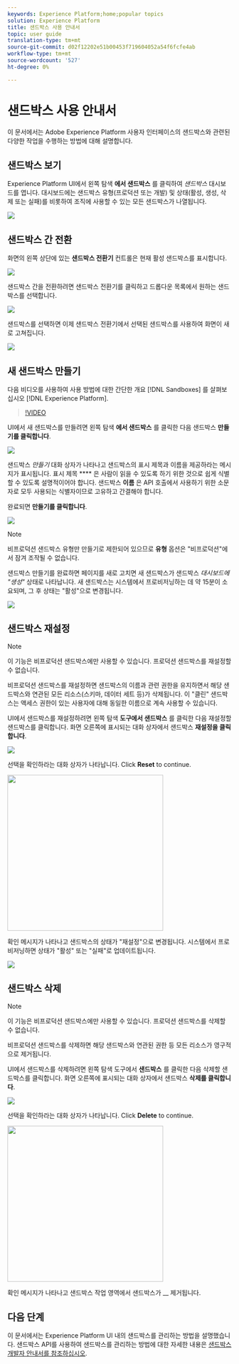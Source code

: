 ```yaml
---
keywords: Experience Platform;home;popular topics
solution: Experience Platform
title: 샌드박스 사용 안내서
topic: user guide
translation-type: tm+mt
source-git-commit: d02f12202e51b00453f719604052a54f6fcfe4ab
workflow-type: tm+mt
source-wordcount: '527'
ht-degree: 0%

---
```



# 샌드박스 사용 안내서

이 문서에서는 Adobe Experience Platform 사용자 인터페이스의 샌드박스와 관련된 다양한 작업을 수행하는 방법에 대해 설명합니다.

## 샌드박스 보기

Experience Platform UI에서 왼쪽 탐색 **에서 샌드박스** 를 클릭하여 _샌드박스_ 대시보드를 엽니다. 대시보드에는 샌드박스 유형(프로덕션 또는 개발) 및 상태(활성, 생성, 삭제 또는 실패)를 비롯하여 조직에 사용할 수 있는 모든 샌드박스가 나열됩니다.

![](../images/ui/sandboxes-tab.png)

## 샌드박스 간 전환

화면의 왼쪽 상단에 있는 **샌드박스 전환기** 컨트롤은 현재 활성 샌드박스를 표시합니다.

![](../images/ui/sandbox-selector.png)

샌드박스 간을 전환하려면 샌드박스 전환기를 클릭하고 드롭다운 목록에서 원하는 샌드박스를 선택합니다.

![](../images/ui/switch-sandbox.png)

샌드박스를 선택하면 이제 샌드박스 전환기에서 선택된 샌드박스를 사용하여 화면이 새로 고쳐집니다.

![](../images/ui/sandbox-switched.png)

## 새 샌드박스 만들기

다음 비디오를 사용하여 사용 방법에 대한 간단한 개요 [!DNL Sandboxes] 를 살펴보십시오 [!DNL Experience Platform].

>[!VIDEO](https://video.tv.adobe.com/v/29838/?quality=12&learn=on)

UI에서 새 샌드박스를 만들려면 왼쪽 탐색 **에서 샌드박스** 를 클릭한 다음 샌드박스 **만들기를 클릭합니다**.

![](../images/ui/create-sandbox-button.png)

샌드박스 _만들기_ 대화 상자가 나타나고 샌드박스의 표시 제목과 이름을 제공하라는 메시지가 표시됩니다. 표시 제목 **** 은 사람이 읽을 수 있도록 하기 위한 것으로 쉽게 식별할 수 있도록 설명적이어야 합니다. 샌드박스 **이름** 은 API 호출에서 사용하기 위한 소문자로 모두 사용되는 식별자이므로 고유하고 간결해야 합니다.

완료되면 **만들기를 클릭합니다**.

![](../images/ui/create-sandbox-dialog.png)

>[!NOTE]
>
>비프로덕션 샌드박스 유형만 만들기로 제한되어 있으므로 **유형** 옵션은 &quot;비프로덕션&quot;에서 잠겨 조작될 수 없습니다.

샌드박스 만들기를 완료하면 페이지를 새로 고치면 새 샌드박스가 샌드박스 _대시보드에 &quot;생성&quot;_ 상태로 나타납니다. 새 샌드박스는 시스템에서 프로비저닝하는 데 약 15분이 소요되며, 그 후 상태는 &quot;활성&quot;으로 변경됩니다.

![](../images/ui/sandbox-created.png)

## 샌드박스 재설정

>[!NOTE]
>
>이 기능은 비프로덕션 샌드박스에만 사용할 수 있습니다. 프로덕션 샌드박스를 재설정할 수 없습니다.

비프로덕션 샌드박스를 재설정하면 샌드박스의 이름과 관련 권한을 유지하면서 해당 샌드박스와 연관된 모든 리소스(스키마, 데이터 세트 등)가 삭제됩니다. 이 &quot;클린&quot; 샌드박스는 액세스 권한이 있는 사용자에 대해 동일한 이름으로 계속 사용할 수 있습니다.

UI에서 샌드박스를 재설정하려면 왼쪽 탐색 **도구에서 샌드박스** 를 클릭한 다음 재설정할 샌드박스를 클릭합니다. 화면 오른쪽에 표시되는 대화 상자에서 샌드박스 **재설정을 클릭합니다**.

![](../images/ui/reset-sandbox-button.png)

선택을 확인하라는 대화 상자가 나타납니다. Click **Reset** to continue.

<img src="../images/ui/reset-are-you-sure.png" width="350"><br>

확인 메시지가 나타나고 샌드박스의 상태가 &quot;재설정&quot;으로 변경됩니다. 시스템에서 프로비저닝하면 상태가 &quot;활성&quot; 또는 &quot;실패&quot;로 업데이트됩니다.

![](../images/ui/sandbox-resetting.png)

## 샌드박스 삭제

>[!NOTE]
>
>이 기능은 비프로덕션 샌드박스에만 사용할 수 있습니다. 프로덕션 샌드박스를 삭제할 수 없습니다.

비프로덕션 샌드박스를 삭제하면 해당 샌드박스와 연관된 권한 등 모든 리소스가 영구적으로 제거됩니다.

UI에서 샌드박스를 삭제하려면 왼쪽 탐색 도구에서 **샌드박스** 를 클릭한 다음 삭제할 샌드박스를 클릭합니다. 화면 오른쪽에 표시되는 대화 상자에서 샌드박스 **삭제를 클릭합니다**.

![](../images/ui/delete-sandbox-button.png)

선택을 확인하라는 대화 상자가 나타납니다. Click **Delete** to continue.

<img src="../images/ui/delete-are-you-sure.png" width="350"><br>

확인 메시지가 나타나고 샌드박스 작업 영역에서 샌드박스가 __ 제거됩니다.

## 다음 단계

이 문서에서는 Experience Platform UI 내의 샌드박스를 관리하는 방법을 설명했습니다. 샌드박스 API를 사용하여 샌드박스를 관리하는 방법에 대한 자세한 내용은 [샌드박스 개발자 안내서를 참조하십시오](../api/getting-started.md).